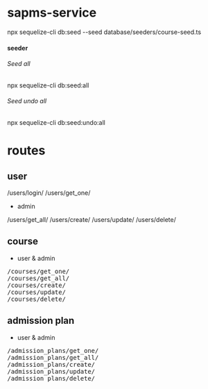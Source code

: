 # sapms-service

npx sequelize-cli db:seed --seed database/seeders/course-seed.ts





#### seeder
###### Seed all
npx sequelize-cli db:seed:all
###### Seed undo all
npx sequelize-cli db:seed:undo:all


# routes

## user
<!-- /users/register/ -->
/users/login/
/users/get_one/

-  admin
  
/users/get_all/
/users/create/
/users/update/
/users/delete/

## course
- user & admin
<pre>
/courses/get_one/
/courses/get_all/
/courses/create/
/courses/update/
/courses/delete/
</pre>

## admission plan

- user & admin


<pre>
/admission_plans/get_one/
/admission_plans/get_all/
/admission_plans/create/
/admission_plans/update/
/admission_plans/delete/
</pre>